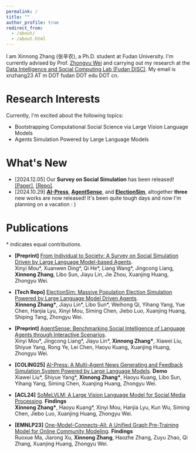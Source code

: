 ```yaml
---
permalink: /
title: ""
author_profile: true
redirect_from: 
  - /about/
  - /about.html
---
```



I am Xinnong Zhang (张辛农), a Ph.D. student at Fudan University. I'm currently advised by Prof. [Zhongyu Wei](http://www.fudan-disc.com/people/zywei) and carrying out my research at the [Data Intelligence and Social Computing Lab (Fudan DISC)](http://www.fudan-disc.com/). My email is xnzhang23 AT m DOT fudan DOT edu DOT cn.

# Research Interests

Currently, I'm excited about the following topics:
- Bootstrapping Computational Social Science via Large Vision Language Models
- Agents Simulation Powered by Large Language Models

# What's New
- \[2024.12.05\] Our **Survey on Social Simulation** has been released! [\[Paper\]](https://arxiv.org/pdf/2412.03563), [\[Repo\]](https://github.com/FudanDISC/SocialAgent).
- \[2024.10.29\] **[AI-Press](https://arxiv.org/abs/2410.07561)**, **[AgentSense](https://arxiv.org/abs/2410.19346)**, and **[ElectionSim](https://arxiv.org/abs/2410.20746)**, altogether **three** new works are now released! It's been quite tough days and now I'm planning on a vacation : )

# Publications  
\* indicates equal contributions.  

- **\[Preprint\]** [From Individual to Society: A Survey on Social Simulation Driven by Large Language Model-based Agents](https://arxiv.org/abs/2412.03563).  
  Xinyi Mou\*, Xuanwen Ding\*, Qi He\*, Liang Wang\*, Jingcong Liang, **Xinnong Zhang**, Libo Sun, Jiayu Lin, Jie Zhou, Xuanjing Huang, Zhongyu Wei.

- **\[Tech Repo\]** [ElectionSim: Massive Population Election Simulation Powered by Large Language Model Driven Agents](https://arxiv.org/abs/2410.20746).  
  **Xinnong Zhang\***, Jiayu Lin\*, Libo Sun\*, Weihong Qi, Yihang Yang, Yue Chen, Hanjia Lyu, Xinyi Mou, Siming Chen, Jiebo Luo, Xuanjing Huang, Shiping Tang, Zhongyu Wei.  

- **\[Preprint\]** [AgentSense: Benchmarking Social Intelligence of Language Agents through Interactive Scenarios](https://arxiv.org/abs/2410.19346).  
  Xinyi Mou\*, Jingcong Liang\*, Jiayu Lin\*, **Xinnong Zhang\***, Xiawei Liu, Shiyue Yang, Rong Ye, Lei Chen, Haoyu Kuang, Xuanjing Huang, Zhongyu Wei.  

- **\[COLING25\]** [AI-Press: A Multi-Agent News Generating and Feedback Simulation System Powered by Large Language Models](https://arxiv.org/abs/2410.07561). **Demo**  
  Xiawei Liu\*, Shiyue Yang\*, **Xinnong Zhang\***, Haoyu Kuang, Libo Sun, Yihang Yang, Siming Chen, Xuanjing Huang, Zhongyu Wei.  

- **\[ACL24\]** [SoMeLVLM: A Large Vision Language Model for Social Media Processing](https://somelvlm.github.io). **Findings**  
  **Xinnong Zhang\***, Haoyu Kuang\*, Xinyi Mou, Hanjia Lyu, Kun Wu, Siming Chen, Jiebo Luo, Xuanjing Huang, Zhongyu Wei.  

- **\[EMNLP23\]** [One-Model-Connects-All: A Unified Graph Pre-Training Model for Online Community Modeling](https://aclanthology.org/2023.findings-emnlp.1003/). **Findings**  
  Ruoxue Ma, Jiarong Xu, **Xinnong Zhang**, Haozhe Zhang, Zuyu Zhao, Qi Zhang, Xuanjing Huang, Zhongyu Wei.
  
